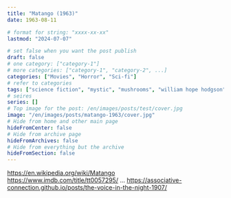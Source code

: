 ```yaml
---
title: "Matango (1963)"
date: 1963-08-11

# format for string: "xxxx-xx-xx"
lastmod: "2024-07-07"

# set false when you want the post publish
draft: false
# one category: ["category-1"]
# more categories: ["category-1", "category-2", ...]
categories: ["Movies", "Horror", "Sci-fi"]
# refer to categories
tags: ["science fiction", "mystic", "mushrooms", "william hope hodgson"]
# seires
series: []
# Top image for the post: /en/images/posts/test/cover.jpg
image: "/en/images/posts/matango-1963/cover.jpg"
# Hide from home and other main page
hideFromCenter: false
# Hide from archive page
hideFromArchives: false
# Hide from everything but the archive
hideFromSection: false
---
```

https://en.wikipedia.org/wiki/Matango
https://www.imdb.com/title/tt0057295/
...
https://associative-connection.github.io/posts/the-voice-in-the-night-1907/
<!--more-->
